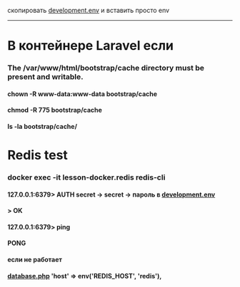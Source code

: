скопировать [development.env](development.env) и вставить просто env

____
# В контейнере Laravel если 
### The /var/www/html/bootstrap/cache directory must be present and writable.
#### chown -R www-data:www-data bootstrap/cache 
#### chmod -R 775 bootstrap/cache
#### ls -la bootstrap/cache/

# Redis test
###  docker exec -it lesson-docker.redis redis-cli
#### 127.0.0.1:6379> AUTH secret -> secret -> пароль в [development.env](development.env)
#### > OK
#### 127.0.0.1:6379> ping
#### PONG
#### если не работает
#### [database.php](backend/config/database.php) 'host' => env('REDIS_HOST', 'redis'),